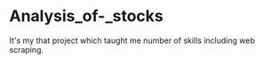 # Analysis_of-_stocks
It's my that project which taught me number of skills including web scraping.
